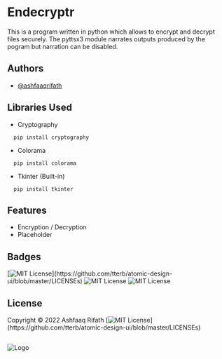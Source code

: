# Endecryptr

This is a program written in python which allows to encrypt and decrypt files securely. The pyttsx3 module narrates outputs produced by the pogram but narration can be disabled.

## Authors

- [@ashfaaqrifath](https://www.github.com/ashfaaqrifath)


## Libraries Used
* Cryptography
```
  pip install cryptography
```

* Colorama
```
  pip install colorama
```

* Tkinter (Built-in)
```
  pip install tkinter
```
## Features

- Encryption / Decryption
- Placeholder


## Badges

[![MIT License](https://img.shields.io/apm/l/atomic-design-ui.svg?)](https://github.com/tterb/atomic-design-ui/blob/master/LICENSEs)
![MIT License](https://img.shields.io/github/followers/ashfaaqrifath?style=social)
![MIT License](https://img.shields.io/github/stars/ashfaaqrifath/Password-Manager?style=social)



## License

Copyright © 2022 Ashfaaq Rifath [![MIT License](https://img.shields.io/apm/l/atomic-design-ui.svg?)](https://github.com/tterb/atomic-design-ui/blob/master/LICENSEs) 


##
![Logo](https://dev-to-uploads.s3.amazonaws.com/uploads/articles/th5xamgrr6se0x5ro4g6.png)

